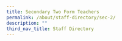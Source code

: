 ```yaml
---
title: Secondary Two Form Teachers
permalink: /about/staff-directory/sec-2/
description: ""
third_nav_title: Staff Directory
---
```

